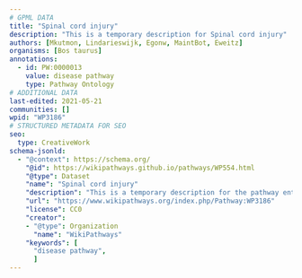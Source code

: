 ```yaml
---
# GPML DATA
title: "Spinal cord injury"
description: "This is a temporary description for Spinal cord injury"
authors: [Mkutmon, Lindarieswijk, Egonw, MaintBot, Eweitz]
organisms: [Bos taurus]
annotations:
  - id: PW:0000013
    value: disease pathway
    type: Pathway Ontology
# ADDITIONAL DATA
last-edited: 2021-05-21
communities: []
wpid: "WP3186"
# STRUCTURED METADATA FOR SEO
seo:
  type: CreativeWork
schema-jsonld:
  - "@context": https://schema.org/
    "@id": https://wikipathways.github.io/pathways/WP554.html
    "@type": Dataset
    "name": "Spinal cord injury"
    "description": "This is a temporary description for the pathway entitled: Spinal cord injury"
    "url": "https://www.wikipathways.org/index.php/Pathway:WP3186"
    "license": CC0
    "creator":
    - "@type": Organization
      "name": "WikiPathways"
    "keywords": [
      "disease pathway",
      ]
---
```

